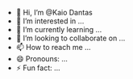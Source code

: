 - 👋 Hi, I’m @Kaio Dantas
- 👀 I’m interested in ...
- 🌱 I’m currently learning ...
- 💞️ I’m looking to collaborate on ...
- 📫 How to reach me ...
- 😄 Pronouns: ...
- ⚡ Fun fact: ...

<!---
Takashi-Iguro/Takashi-Iguro is a ✨ special ✨ repository because its `README.md` (this file) appears on your GitHub profile.
You can click the Preview link to take a look at your changes.
--->
